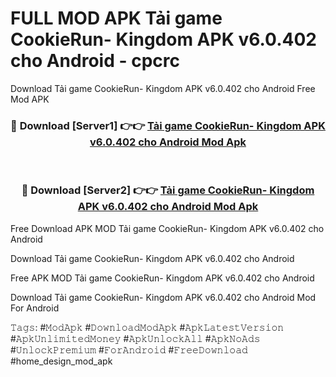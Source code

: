 # FULL MOD APK Tải game CookieRun- Kingdom APK v6.0.402 cho Android - cpcrc
Download Tải game CookieRun- Kingdom APK v6.0.402 cho Android Free Mod APK

<div align="center">
<h3>🔴 Download [Server1] 👉👉 <a href="https://apk-comot.site?title=Tải_game_CookieRun-_Kingdom_APK_v6.0.402_cho_Android">Tải game CookieRun- Kingdom APK v6.0.402 cho Android Mod Apk</a></h3><br>

<h3>🔴 Download [Server2] 👉👉 <a href="https://apk-comot.site?title=Tải_game_CookieRun-_Kingdom_APK_v6.0.402_cho_Android">Tải game CookieRun- Kingdom APK v6.0.402 cho Android Mod Apk</a></h3>
</div>


Free Download APK MOD Tải game CookieRun- Kingdom APK v6.0.402 cho Android

Download Tải game CookieRun- Kingdom APK v6.0.402 cho Android 

Free APK MOD Tải game CookieRun- Kingdom APK v6.0.402 cho Android 

Download Tải game CookieRun- Kingdom APK v6.0.402 cho Android Mod For Android

𝚃𝚊𝚐𝚜: #𝙼𝚘𝚍𝙰𝚙𝚔 #𝙳𝚘𝚠𝚗𝚕𝚘𝚊𝚍𝙼𝚘𝚍𝙰𝚙𝚔 #𝙰𝚙𝚔𝙻𝚊𝚝𝚎𝚜𝚝𝚅𝚎𝚛𝚜𝚒𝚘𝚗 #𝙰𝚙𝚔𝚄𝚗𝚕𝚒𝚖𝚒𝚝𝚎𝚍𝙼𝚘𝚗𝚎𝚢 #𝙰𝚙𝚔𝚄𝚗𝚕𝚘𝚌𝚔𝙰𝚕𝚕 #𝙰𝚙𝚔𝙽𝚘𝙰𝚍𝚜 #𝚄𝚗𝚕𝚘𝚌𝚔𝙿𝚛𝚎𝚖𝚒𝚞𝚖 #𝙵𝚘𝚛𝙰𝚗𝚍𝚛𝚘𝚒𝚍 #𝙵𝚛𝚎𝚎𝙳𝚘𝚠𝚗𝚕𝚘𝚊𝚍 #home_design_mod_apk